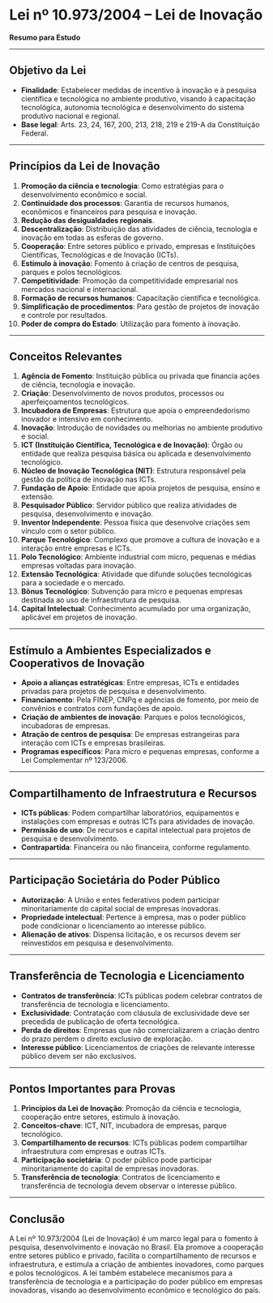 # **Lei nº 10.973/2004 – Lei de Inovação**  
**Resumo para Estudo**

---

## **Objetivo da Lei**
- **Finalidade**: Estabelecer medidas de incentivo à inovação e à pesquisa científica e tecnológica no ambiente produtivo, visando à capacitação tecnológica, autonomia tecnológica e desenvolvimento do sistema produtivo nacional e regional.  
- **Base legal**: Arts. 23, 24, 167, 200, 213, 218, 219 e 219-A da Constituição Federal.  

---

## **Princípios da Lei de Inovação**
1. **Promoção da ciência e tecnologia**: Como estratégias para o desenvolvimento econômico e social.  
2. **Continuidade dos processos**: Garantia de recursos humanos, econômicos e financeiros para pesquisa e inovação.  
3. **Redução das desigualdades regionais**.  
4. **Descentralização**: Distribuição das atividades de ciência, tecnologia e inovação em todas as esferas de governo.  
5. **Cooperação**: Entre setores público e privado, empresas e Instituições Científicas, Tecnológicas e de Inovação (ICTs).  
6. **Estímulo à inovação**: Fomento à criação de centros de pesquisa, parques e polos tecnológicos.  
7. **Competitividade**: Promoção da competitividade empresarial nos mercados nacional e internacional.  
8. **Formação de recursos humanos**: Capacitação científica e tecnológica.  
9. **Simplificação de procedimentos**: Para gestão de projetos de inovação e controle por resultados.  
10. **Poder de compra do Estado**: Utilização para fomento à inovação.  

---

## **Conceitos Relevantes**
1. **Agência de Fomento**: Instituição pública ou privada que financia ações de ciência, tecnologia e inovação.  
2. **Criação**: Desenvolvimento de novos produtos, processos ou aperfeiçoamentos tecnológicos.  
3. **Incubadora de Empresas**: Estrutura que apoia o empreendedorismo inovador e intensivo em conhecimento.  
4. **Inovação**: Introdução de novidades ou melhorias no ambiente produtivo e social.  
5. **ICT (Instituição Científica, Tecnológica e de Inovação)**: Órgão ou entidade que realiza pesquisa básica ou aplicada e desenvolvimento tecnológico.  
6. **Núcleo de Inovação Tecnológica (NIT)**: Estrutura responsável pela gestão da política de inovação nas ICTs.  
7. **Fundação de Apoio**: Entidade que apoia projetos de pesquisa, ensino e extensão.  
8. **Pesquisador Público**: Servidor público que realiza atividades de pesquisa, desenvolvimento e inovação.  
9. **Inventor Independente**: Pessoa física que desenvolve criações sem vínculo com o setor público.  
10. **Parque Tecnológico**: Complexo que promove a cultura de inovação e a interação entre empresas e ICTs.  
11. **Polo Tecnológico**: Ambiente industrial com micro, pequenas e médias empresas voltadas para inovação.  
12. **Extensão Tecnológica**: Atividade que difunde soluções tecnológicas para a sociedade e o mercado.  
13. **Bônus Tecnológico**: Subvenção para micro e pequenas empresas destinada ao uso de infraestrutura de pesquisa.  
14. **Capital Intelectual**: Conhecimento acumulado por uma organização, aplicável em projetos de inovação.  

---

## **Estímulo a Ambientes Especializados e Cooperativos de Inovação**
- **Apoio a alianças estratégicas**: Entre empresas, ICTs e entidades privadas para projetos de pesquisa e desenvolvimento.  
- **Financiamento**: Pela FINEP, CNPq e agências de fomento, por meio de convênios e contratos com fundações de apoio.  
- **Criação de ambientes de inovação**: Parques e polos tecnológicos, incubadoras de empresas.  
- **Atração de centros de pesquisa**: De empresas estrangeiras para interação com ICTs e empresas brasileiras.  
- **Programas específicos**: Para micro e pequenas empresas, conforme a Lei Complementar nº 123/2006.  

---

## **Compartilhamento de Infraestrutura e Recursos**
- **ICTs públicas**: Podem compartilhar laboratórios, equipamentos e instalações com empresas e outras ICTs para atividades de inovação.  
- **Permissão de uso**: De recursos e capital intelectual para projetos de pesquisa e desenvolvimento.  
- **Contrapartida**: Financeira ou não financeira, conforme regulamento.  

---

## **Participação Societária do Poder Público**
- **Autorização**: A União e entes federativos podem participar minoritariamente do capital social de empresas inovadoras.  
- **Propriedade intelectual**: Pertence à empresa, mas o poder público pode condicionar o licenciamento ao interesse público.  
- **Alienação de ativos**: Dispensa licitação, e os recursos devem ser reinvestidos em pesquisa e desenvolvimento.  

---

## **Transferência de Tecnologia e Licenciamento**
- **Contratos de transferência**: ICTs públicas podem celebrar contratos de transferência de tecnologia e licenciamento.  
- **Exclusividade**: Contratação com cláusula de exclusividade deve ser precedida de publicação de oferta tecnológica.  
- **Perda de direitos**: Empresas que não comercializarem a criação dentro do prazo perdem o direito exclusivo de exploração.  
- **Interesse público**: Licenciamentos de criações de relevante interesse público devem ser não exclusivos.  

---

## **Pontos Importantes para Provas**
1. **Princípios da Lei de Inovação**: Promoção da ciência e tecnologia, cooperação entre setores, estímulo à inovação.  
2. **Conceitos-chave**: ICT, NIT, incubadora de empresas, parque tecnológico.  
3. **Compartilhamento de recursos**: ICTs públicas podem compartilhar infraestrutura com empresas e outras ICTs.  
4. **Participação societária**: O poder público pode participar minoritariamente do capital de empresas inovadoras.  
5. **Transferência de tecnologia**: Contratos de licenciamento e transferência de tecnologia devem observar o interesse público.  

---

## **Conclusão**
A Lei nº 10.973/2004 (Lei de Inovação) é um marco legal para o fomento à pesquisa, desenvolvimento e inovação no Brasil. Ela promove a cooperação entre setores público e privado, facilita o compartilhamento de recursos e infraestrutura, e estimula a criação de ambientes inovadores, como parques e polos tecnológicos. A lei também estabelece mecanismos para a transferência de tecnologia e a participação do poder público em empresas inovadoras, visando ao desenvolvimento econômico e tecnológico do país.